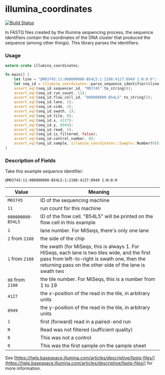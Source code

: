 # illumina_coordinates

[![Build Status](https://travis-ci.org/jimrybarski/illumina-coordinates.svg?branch=master)](https://travis-ci.org/jimrybarski/illumina-coordinates)

In FASTQ files created by the Illumina sequencing process, the sequence identifiers contain the coordinates of the DNA
cluster that produced the sequence (among other things). This library parses the identifiers.

### Usage

```rust
extern crate illumina_coordinates;

fn main() {
    let line = "@M03745:11:000000000-B54L5:1:2108:4127:8949 1:N:0:0";
    let seq_id = illumina_coordinates::parse_sequence_identifier(&line).unwrap();
    assert_eq!(seq_id.sequencer_id, "M03745".to_string());
    assert_eq!(seq_id.run_count, 11);
    assert_eq!(seq_id.flow_cell_id, "000000000-B54L5".to_string());
    assert_eq!(seq_id.lane, 1);
    assert_eq!(seq_id.side, 2);
    assert_eq!(seq_id.swath, 1);
    assert_eq!(seq_id.tile, 8);
    assert_eq!(seq_id.x, 4127);
    assert_eq!(seq_id.y, 8949);
    assert_eq!(seq_id.read, 1);
    assert_eq!(seq_id.is_filtered, false);
    assert_eq!(seq_id.control_number, 0);
    assert_eq!(seq_id.sample, illumina_coordinates::Sample::Number(0));
}
```

### Description of Fields

Take this example sequence identifier:

`@M03745:11:000000000-B54L5:1:2108:4127:8949 1:N:0:0`

| Value | Meaning |
| --- | --- |
| `M03745` | ID of the sequencing machine |
| `11` | run count for this machine |
| `000000000-B54L5` | ID of the flow cell. "B54L5" will be printed on the flow cell in this example |
| `1` | lane number. For MiSeqs, there's only one lane |
| `2` from `2108` | the side of the chip |
| `1` from `2108` | the swath (for MiSeqs, this is always 1. For HiSeqs, each lane is two tiles wide, and the first pass from left-to-right is swath one, then the returning pass on the other side of the lane is swath two |
| `08` from `2108` | the tile number. For MiSeqs, this is a number from 1 to 19 |
| `4127` | the x-position of the read in the tile, in arbitrary units |
| `8949` | the y-position of the read in the tile, in arbitrary units |
| `1`    | first (forward) read in a paired-end run |
| `N`    | Read was not filtered (sufficient quality) |
| `0`    | This was not a control |
| `0`    | This was the first sample on the sample sheet |

See [https://help.basespace.illumina.com/articles/descriptive/fastq-files/](https://help.basespace.illumina.com/articles/descriptive/fastq-files/) for more information.
